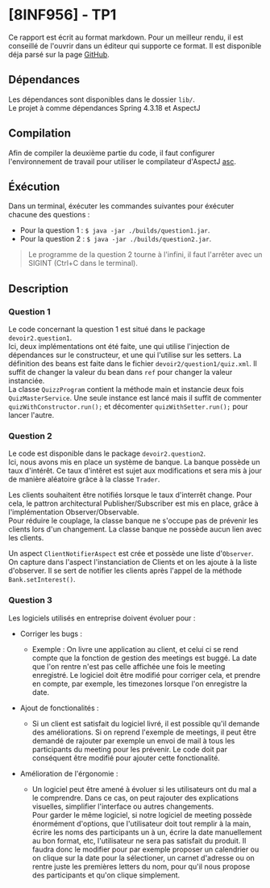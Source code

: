 # [8INF956] - TP1

Ce rapport est écrit au format markdown. Pour un meilleur rendu, il est conseillé de l'ouvrir dans un éditeur
qui supporte ce format. Il est disponible déja parsé sur la page [GitHub](https://github.com/irindul/aspect-oriented-programming).

## Dépendances 
Les dépendances sont disponibles dans le dossier `lib/`.  
Le projet à comme dépendances Spring 4.3.18 et AspectJ 

## Compilation

Afin de compiler la deuxième partie du code, il faut configurer l'environnement de travail 
pour utiliser le compilateur d'AspectJ [asc](https://www.eclipse.org/downloads/download.php?file=/tools/aspectj/dev/aspectj-DEVELOPMENT-20180312080830.jar).

## Éxécution
Dans un terminal, éxécuter les commandes suivantes pour éxécuter chacune des questions :   
- Pour la question 1 : `$ java -jar ./builds/question1.jar`.
- Pour la question 2 : `$ java -jar ./builds/question2.jar`.

> Le programme de la question 2 tourne à l'infini, il faut l'arrêter avec un SIGINT (Ctrl+C dans le terminal).


## Description 

### Question 1 

Le code concernant la question 1 est situé dans le package `devoir2.question1`.   
Ici, deux implémentations ont été faite, une qui utilise l'injection de dépendances 
sur le constructeur, et une qui l'utilise sur les setters. 
La définition des beans est faite dans le fichier `devoir2/question1/quiz.xml`. Il suffit de changer la valeur du bean dans 
`ref` pour changer la valeur instanciée.  
La classe `QuizzProgram` contient la méthode main et instancie deux fois `QuizMasterService`.
Une seule instance est lancé mais il suffit de commenter 
`quizWithConstructor.run();` et décomenter `quizWithSetter.run();` pour lancer l'autre. 
 

### Question 2

Le code est disponible dans le package `devoir2.question2`.  
Ici, nous avons mis en place un système de banque. La banque possède un taux d'intérêt. 
Ce taux d'intêret est sujet aux modifications et sera mis à jour de manière aléatoire grâce à la classe `Trader`.

Les clients souhaitent être notifiés lorsque le taux d'interrêt change. 
Pour cela, le pattron architectural Publisher/Subscriber est mis en place, grâce à l'implémentation 
Observer/Observable.   
Pour réduire le couplage, la classe banque ne s'occupe pas de prévenir les clients lors d'un changement. 
La classe banque ne possède aucun lien avec les clients. 

Un aspect `ClientNotifierAspect` est crée et possède une liste d'`Observer`. On capture dans l'aspect l'instanciation 
de Clients et on les ajoute à la liste d'observer.
Il se sert de notifier les clients après l'appel de la méthode `Bank.setInterest()`.

### Question 3

Les logiciels utilisés en entreprise doivent évoluer pour : 
- Corriger les bugs : 
  - Exemple : On livre une application au client, et celui ci se rend compte que la fonction de gestion des 
   meetings est buggé. La date que l'on rentre n'est pas celle affichée une fois le meeting enregistré.
   Le logiciel doit être modifié pour corriger cela, et prendre en compte, par exemple, les timezones lorsque l'on 
   enregistre la date. 
   
- Ajout de fonctionalités : 
  - Si un client est satisfait du logiciel livré, il est possible qu'il demande des améliorations. Si on reprend l'exemple de meetings, 
 il peut être demandé de rajouter par exemple un envoi de mail à tous les participants du meeting pour 
 les prévenir. 
 Le code doit par conséquent être modifié pour ajouter cette fonctionalité. 
 
 - Amélioration de l'érgonomie : 
    - Un logiciel peut être amené à évoluer si les utilisateurs ont du mal a le comprendre. Dans ce cas, on peut rajouter 
    des explications visuelles, simplifier l'interface ou autres changements.   
    Pour garder le même logiciel, si notre logiciel de meeting possède énormément d'options, que l'utilisateur doit 
    tout remplir à la main, écrire les noms des participants un à un, écrire la date manuellement au bon format, etc, l'utilisateur 
    ne sera pas satisfait du produit. Il faudra donc le modifier pour par exemple proposer 
    un calendrier ou on clique sur la date pour la sélectioner, un carnet d'adresse ou on rentre juste les premières letters du nom, pour qu'il nous propose
    des participants et qu'on clique simplement. 